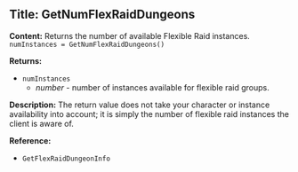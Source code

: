 ## Title: GetNumFlexRaidDungeons

**Content:**
Returns the number of available Flexible Raid instances.
`numInstances = GetNumFlexRaidDungeons()`

**Returns:**
- `numInstances`
  - *number* - number of instances available for flexible raid groups.

**Description:**
The return value does not take your character or instance availability into account; it is simply the number of flexible raid instances the client is aware of.

**Reference:**
- `GetFlexRaidDungeonInfo`